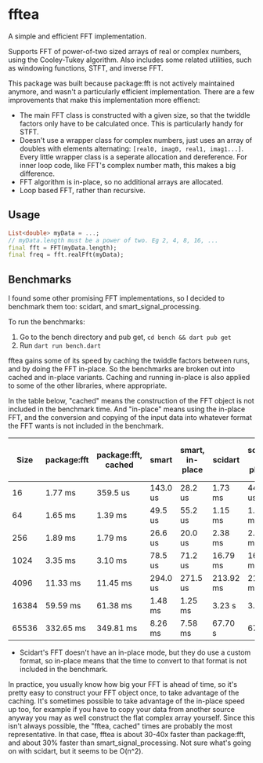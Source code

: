 # fftea

A simple and efficient FFT implementation.

Supports FFT of power-of-two sized arrays of real or complex numbers, using the
Cooley-Tukey algorithm. Also includes some related utilities, such as windowing
functions, STFT, and inverse FFT.

This package was built because package:fft is not actively maintained anymore,
and wasn't a particularly efficient implementation. There are a few
improvements that make this implementation more effienct:

- The main FFT class is constructed with a given size, so that the twiddle
  factors only have to be calculated once. This is particularly handy for STFT.
- Doesn't use a wrapper class for complex numbers, just uses an array of doubles
  with elements alternating: `[real0, imag0, real1, imag1...]`. Every little
  wrapper class is a seperate allocation and dereference. For inner loop code,
  like FFT's complex number math, this makes a big difference.
- FFT algorithm is in-place, so no additional arrays are allocated.
- Loop based FFT, rather than recursive.

## Usage

```dart
List<double> myData = ...;
// myData.length must be a power of two. Eg 2, 4, 8, 16, ...
final fft = FFT(myData.length);
final freq = fft.realFft(myData);
```

## Benchmarks

I found some other promising FFT implementations, so I decided to benchmark them
too: scidart, and smart_signal_processing.

To run the benchmarks:

1. Go to the bench directory and pub get, `cd bench && dart pub get`
2. Run `dart run bench.dart`

fftea gains some of its speed by caching the twiddle factors between runs, and
by doing the FFT in-place. So the benchmarks are broken out into cached and
in-place variants. Caching and running in-place is also applied to some of the
other libraries, where appropriate.

In the table below, "cached" means the construction of the FFT object is not
included in the benchmark time. And "in-place" means using the in-place FFT, and
the conversion and copying of the input data into whatever format the FFT wants
is not included in the benchmark.

| Size | package:fft | package:fft, cached | smart | smart, in-place | scidart | scidart, in-place* | fftea | fftea, cached | fftea, in-place | fftea, in-place, cached |
| --- | --- | --- | --- | --- | --- | --- | --- | --- | --- | --- |
| 16 | 1.77 ms | 359.5 us | 143.0 us | 28.2 us | 1.73 ms | 444.8 us | 148.7 us | 18.8 us | 21.1 us | 16.5 us |
| 64 | 1.65 ms | 1.39 ms | 49.5 us | 55.2 us | 1.15 ms | 1.05 ms | 131.9 us | 184.5 us | 125.6 us | 112.6 us |
| 256 | 1.89 ms | 1.79 ms | 26.6 us | 20.0 us | 2.38 ms | 2.05 ms | 44.0 us | 21.3 us | 30.7 us | 15.1 us |
| 1024 | 3.35 ms | 3.10 ms | 78.5 us | 71.2 us | 16.79 ms | 16.73 ms | 99.2 us | 78.7 us | 87.0 us | 70.1 us |
| 4096 | 11.33 ms | 11.45 ms | 294.0 us | 271.5 us | 213.92 ms | 215.16 ms | 346.8 us | 283.8 us | 320.8 us | 257.1 us |
| 16384 | 59.59 ms | 61.38 ms | 1.48 ms | 1.25 ms | 3.23 s | 3.22 s | 1.78 ms | 1.27 ms | 1.49 ms | 1.12 ms |
| 65536 | 332.65 ms | 349.81 ms | 8.26 ms | 7.58 ms | 67.70 s | 67.75 s | 7.05 ms | 5.87 ms | 6.37 ms | 5.28 ms |

* Scidart's FFT doesn't have an in-place mode, but they do use a custom format,
so in-place means that the time to convert to that format is not included in the
benchmark.

In practice, you usually know how big your FFT is ahead of time, so it's pretty
easy to construct your FFT object once, to take advantage of the caching. It's
sometimes possible to take advantage of the in-place speed up too, for example
if you have to copy your data from another source anyway you may as well
construct the flat complex array yourself. Since this isn't always possible,
the "fftea, cached" times are probably the most representative. In that case,
fftea is about 30-40x faster than package:fft, and about 30% faster than
smart_signal_processing. Not sure what's going on with scidart, but it seems to
be O(n^2).
